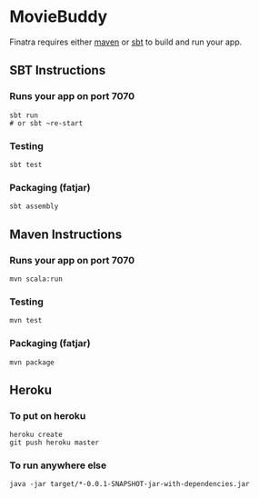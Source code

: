 # MovieBuddy

Finatra requires either [maven](http://maven.apache.org/) or [sbt](http://www.scala-sbt.org/release/docs/Getting-Started/Setup.html) to build and run your app.

## SBT Instructions

### Runs your app on port 7070

    sbt run
    # or sbt ~re-start

### Testing

    sbt test

### Packaging (fatjar)

    sbt assembly


## Maven Instructions

### Runs your app on port 7070

    mvn scala:run

### Testing

    mvn test

### Packaging (fatjar)

    mvn package


## Heroku

### To put on heroku

    heroku create
    git push heroku master

### To run anywhere else

    java -jar target/*-0.0.1-SNAPSHOT-jar-with-dependencies.jar
